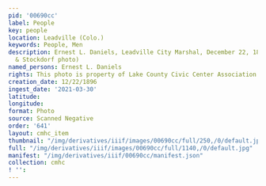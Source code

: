 ```yaml
---
pid: '00690cc'
label: People
key: people
location: Leadville (Colo.)
keywords: People, Men
description: Ernest L. Daniels, Leadville City Marshal, December 22, 1896 (O'Keefe
  & Stockdorf photo)
named_persons: Ernest L. Daniels
rights: This photo is property of Lake County Civic Center Association.
creation_date: 12/22/1896
ingest_date: '2021-03-30'
latitude: 
longitude: 
format: Photo
source: Scanned Negative
order: '641'
layout: cmhc_item
thumbnail: "/img/derivatives/iiif/images/00690cc/full/250,/0/default.jpg"
full: "/img/derivatives/iiif/images/00690cc/full/1140,/0/default.jpg"
manifest: "/img/derivatives/iiif/00690cc/manifest.json"
collection: cmhc
! '': 
---
```

